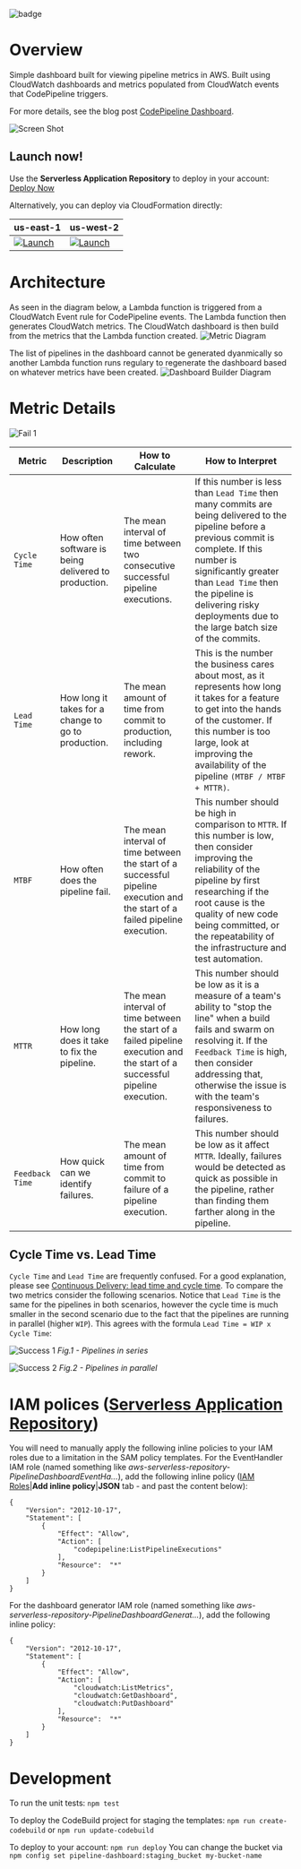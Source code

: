 ![badge](https://codebuild.us-east-1.amazonaws.com/badges?uuid=eyJlbmNyeXB0ZWREYXRhIjoiNVg5akVKeEJHMElHSmYxaXRyQjlMcEJQTUptRFpRcnFPcC8yMlVIdWZ0ZUI2K3JsVzhNQlNGYUpOanlXdWhQWTlTWFg3YXBvTzNuNjZuaUlZMFozMTU0PSIsIml2UGFyYW1ldGVyU3BlYyI6ImhWMVJZeVJCSHc3Z2tLanAiLCJtYXRlcmlhbFNldFNlcmlhbCI6MX0%3D&branch=master)

# Overview
Simple dashboard built for viewing pipeline metrics in AWS.  Built using CloudWatch dashboards and metrics populated from CloudWatch events that CodePipeline triggers.

For more details, see the blog post [CodePipeline Dashboard](https://stelligent.com/2017/11/16/codepipeline-dashboard/).

![Screen Shot](docs/screen-shot.png)

## Launch now!

Use the **Serverless Application Repository** to deploy in your account: [Deploy Now](https://serverlessrepo.aws.amazon.com/#/applications/arn:aws:serverlessrepo:us-east-1:923120264911:applications~pipeline-dashboard)

Alternatively, you can deploy via CloudFormation directly:

| us-east-1 | us-west-2 |
| --------- | --------- |
| [![Launch](https://s3.amazonaws.com/cloudformation-examples/cloudformation-launch-stack.png)](https://console.aws.amazon.com/cloudformation/home?region=us-east-1#/stacks/new?stackName=pipeline-dashboard&templateURL=https://s3.amazonaws.com/pipeline-dashboard-us-east-1/template.yml) | [![Launch](https://s3.amazonaws.com/cloudformation-examples/cloudformation-launch-stack.png)](https://console.aws.amazon.com/cloudformation/home?region=us-west-2#/stacks/new?stackName=pipeline-dashboard&templateURL=https://s3-us-west-2.amazonaws.com/pipeline-dashboard-us-west-2/template.yml) |

# Architecture

As seen in the diagram below, a Lambda function is triggered from a CloudWatch Event rule for CodePipeline events.  The Lambda function then generates CloudWatch metrics.  The CloudWatch dashboard is then build from the metrics that the Lambda function created.
![Metric Diagram](docs/pipeline-dashboard.png)

The list of pipelines in the dashboard cannot be generated dyanmically so another Lambda function runs regulary to regenerate the dashboard based on whatever metrics have been created.
![Dashboard Builder Diagram](docs/pipeline-dashboard-builder.png)


# Metric Details

![Fail 1](docs/pipeline-dashboard-fail-1.png)

| Metric | Description | How to Calculate | How to Interpret |
| -------| ----------- | ---------------- | ---------------- |
| `Cycle Time` | How often software is being delivered to production.  | The mean interval of time between two consecutive successful pipeline executions. | If this number is less than `Lead Time` then many commits are being delivered to the pipeline before a previous commit is complete.  If this number is significantly greater than `Lead Time` then the pipeline is delivering risky deployments due to the large batch size of the commits. |
| `Lead Time` | How long it takes for a change to go to production.  | The mean amount of time from commit to production, including rework. | This is the number the business cares about most, as it represents how long it takes for a feature to get into the hands of the customer.  If this number is too large, look at improving the availability of the pipeline `(MTBF / MTBF + MTTR)`. |
| `MTBF` | How often does the pipeline fail.  | The mean interval of time between the start of a successful pipeline execution and the start of a failed pipeline execution.| This number should be high in comparison to `MTTR`.  If this number is low, then consider improving the reliability of the pipeline by first researching if the root cause is the quality of new code being committed, or the repeatability of the infrastructure and test automation. |
| `MTTR` | How long does it take to fix the pipeline.  | The mean interval of time between the start of a failed pipeline execution and the start of a successful pipeline execution.| This number should be low as it is a measure of a team's ability to "stop the line" when a build fails and swarm on resolving it. If the `Feedback Time` is high, then consider addressing that, otherwise the issue is with the team's responsiveness to failures.|
| `Feedback Time` | How quick can we identify failures.  | The mean amount of time from commit to failure of a pipeline execution.  | This number should be low as it affect `MTTR`.  Ideally, failures would be detected as quick as possible in the pipeline, rather than finding them farther along in the pipeline.  |

## Cycle Time vs. Lead Time
`Cycle Time` and `Lead Time` are frequently confused.  For a good explanation, please see [Continuous Delivery: lead time and cycle time](http://www.caroli.org/continuous-delivery-lead-time-and-cycle-time/).  To compare the two metrics consider the following scenarios.  Notice that `Lead Time` is the same for the pipelines in both scenarios, however the cycle time is much smaller in the second scenario due to the fact that the pipelines are running in parallel (higher `WIP`).  This agrees with the formula `Lead Time = WIP x Cycle Time`:

![Success 1](docs/pipeline-dashboard-success-1.png)
*Fig.1 - Pipelines in series*

![Success 2](docs/pipeline-dashboard-success-2.png)
*Fig.2 - Pipelines in parallel*

# IAM polices ([Serverless Application Repository](https://serverlessrepo.aws.amazon.com/applications))
You will need to manually apply the following inline policies to your IAM roles due to a limitation in the SAM policy templates.  For the EventHandler IAM role (named something like *aws-serverless-repository-PipelineDashboardEventHa...*), add the following inline policy ([IAM Roles](https://console.aws.amazon.com/iam/home?region=us-east-1#/roles/)|**Add inline policy**|**JSON** tab - and past the content below):

```
{
    "Version": "2012-10-17",
    "Statement": [
        {
            "Effect": "Allow",
            "Action": [
                "codepipeline:ListPipelineExecutions"
            ],
            "Resource":  "*"
        }
    ]
}
```

For the dashboard generator IAM role (named something like *aws-serverless-repository-PipelineDashboardGenerat...*), add the following inline policy:

```
{
    "Version": "2012-10-17",
    "Statement": [
        {
            "Effect": "Allow",
            "Action": [
                "cloudwatch:ListMetrics",
                "cloudwatch:GetDashboard",
                "cloudwatch:PutDashboard"
            ],
            "Resource":  "*"
        }
    ]
}
```



# Development

To run the unit tests: `npm test`

To deploy the CodeBuild project for staging the templates: `npm run create-codebuild` or `npm run update-codebuild`

To deploy to your account: `npm run deploy`
You can change the bucket via `npm config set pipeline-dashboard:staging_bucket my-bucket-name`


